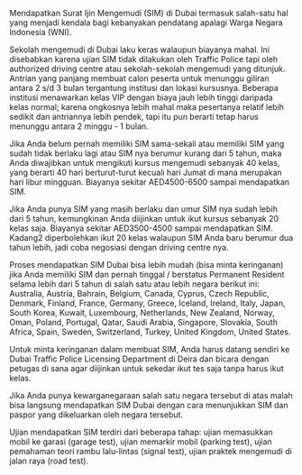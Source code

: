 Mendapatkan Surat Ijin Mengemudi (SIM) di Dubai termasuk salah-satu hal yang menjadi kendala bagi kebanyakan pendatang apalagi Warga Negara Indonesia (WNI).

Sekolah mengemudi di Dubai laku keras walaupun biayanya mahal. Ini disebabkan karena ujian SIM tidak dilakukan oleh Traffic Police tapi oleh authorized driving centre atau sekolah-sekolah mengemudi yang ditunjuk. Antrian yang panjang membuat calon peserta untuk menunggu giliran antara 2 s/d 3 bulan tergantung institusi dan lokasi kursusnya. Beberapa institusi menawarkan kelas VIP dengan biaya jauh lebih tinggi daripada kelas normal; karena ongkosnya lebih mahal maka pesertanya relatif lebih sedikit dan antriannya lebih pendek, tapi itu pun berarti tetap harus menunggu antara 2 minggu - 1 bulan.

Jika Anda belum pernah memiliki SIM sama-sekali atau memiliki SIM yang sudah tidak berlaku lagi atau SIM nya berumur kurang dari 5 tahun, maka Anda diwajibkan untuk mengikuti kursus mengemudi sebanyak 40 kelas, yang berarti 40 hari berturut-turut kecuali hari Jumat di mana merupakan hari libur mingguan. Biayanya sekitar AED4500-6500 sampai mendapatkan SIM.

Jika Anda punya SIM yang masih berlaku dan umur SIM nya sudah lebih dari 5 tahun, kemungkinan Anda diijinkan untuk ikut kursus sebanyak 20 kelas saja. Biayanya sekitar AED3500-4500 sampai mendapatkan SIM. Kadang2 diperbolehkan ikut 20 kelas walaupun SIM Anda baru berumur dua tahun lebih, jadi coba negosiasi dengan driving centre nya.

Proses mendapatkan SIM Dubai bisa lebih mudah (bisa minta keringanan) jika Anda memiliki SIM dan pernah tinggal / berstatus Permanent Resident selama lebih dari 5 tahun di salah satu atau lebih negara berikut ini: Australia, Austria, Bahrain, Belgium, Canada, Cyprus, Czech Republic, Denmark, Finland, France, Germany, Greece, Iceland, Ireland, Italy, Japan, South Korea, Kuwait, Luxembourg, Netherlands, New Zealand, Norway, Oman, Poland, Portugal, Qatar, Saudi Arabia, Singapore, Slovakia, South Africa, Spain, Sweden, Switzerland, Turkey, United Kingdom, United States.

Untuk minta keringanan dalam membuat SIM, Anda harus datang sendiri ke Dubai Traffic Police Licensing Department di Deira dan bicara dengan petugas di sana agar diijinkan untuk sekedar ikut tes saja tanpa harus ikut kelas.

Jika Anda punya kewarganegaraan salah satu negara tersebut di atas malah bisa langsung mendapatkan SIM Dubai dengan cara menunjukkan SIM dan paspor yang dikeluarkan oleh negara tersebut.

Ujian mendapatkan SIM terdiri dari beberapa tahap: ujian memasukkan mobil ke garasi (garage test), ujian memarkir mobil (parking test), ujian pemahaman teori rambu lalu-lintas (signal test), ujian praktek mengemudi di jalan raya (road test).
